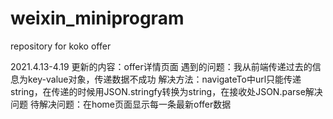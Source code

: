 # weixin_miniprogram
repository for koko offer

2021.4.13-4.19
更新的内容：offer详情页面
遇到的问题：我从前端传递过去的信息为key-value对象，传递数据不成功
解决方法：navigateTo中url只能传递string，在传递的时候用JSON.stringfy转换为string，在接收处JSON.parse解决问题
待解决问题：在home页面显示每一条最新offer数据
